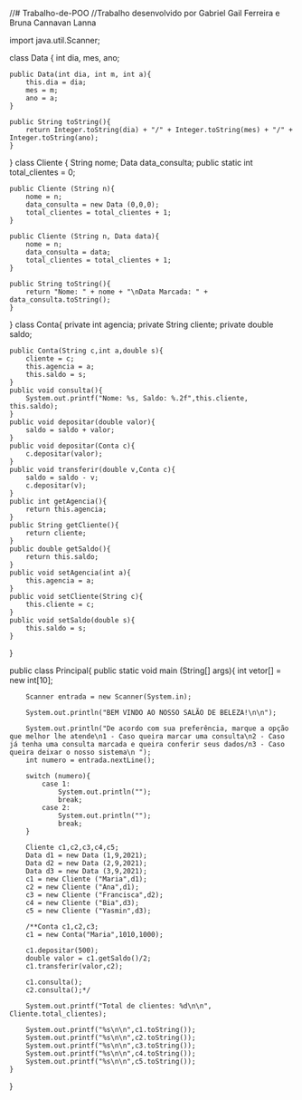 //# Trabalho-de-POO
//Trabalho desenvolvido por Gabriel Gail Ferreira e Bruna Cannavan Lanna

import java.util.Scanner;

class Data {
    int dia, mes, ano;
    
    public Data(int dia, int m, int a){
        this.dia = dia;
        mes = m;
        ano = a;
    }
    
    public String toString(){
        return Integer.toString(dia) + "/" + Integer.toString(mes) + "/" + Integer.toString(ano);
    }
    
}
class Cliente {
    String nome;
    Data data_consulta;
    public static int total_clientes = 0;
    
    public Cliente (String n){
        nome = n;
        data_consulta = new Data (0,0,0);
        total_clientes = total_clientes + 1;
    }
    
    public Cliente (String n, Data data){
        nome = n;
        data_consulta = data;
        total_clientes = total_clientes + 1;
    }
    
    public String toString(){
        return "Nome: " + nome + "\nData Marcada: " + data_consulta.toString();
    }
    
}
class Conta{
    private int agencia;
    private String cliente;
    private double saldo;

    public Conta(String c,int a,double s){
        cliente = c;
        this.agencia = a;
        this.saldo = s;
    }
    public void consulta(){
        System.out.printf("Nome: %s, Saldo: %.2f",this.cliente, this.saldo);
    }
    public void depositar(double valor){
        saldo = saldo + valor;
    }
    public void depositar(Conta c){
        c.depositar(valor);
    }
    public void transferir(double v,Conta c){
        saldo = saldo - v;
        c.depositar(v);
    }
    public int getAgencia(){
        return this.agencia;
    }
    public String getCliente(){
        return cliente;
    }
    public double getSaldo(){
        return this.saldo;
    }
    public void setAgencia(int a){
        this.agencia = a;
    }
    public void setCliente(String c){
        this.cliente = c;
    }
    public void setSaldo(double s){
        this.saldo = s;
    }
}

public class Principal{
    public static void main (String[] args){
        int vetor[] = new int[10]; 
        
        Scanner entrada = new Scanner(System.in);
        
        System.out.println("BEM VINDO AO NOSSO SALÃO DE BELEZA!\n\n");
        
        System.out.println("De acordo com sua preferência, marque a opção que melhor lhe atende\n1 - Caso queira marcar uma consulta\n2 - Caso já tenha uma consulta marcada e queira conferir seus dados/n3 - Caso queira deixar o nosso sistema\n ");
        int numero = entrada.nextLine();
        
        switch (numero){
            case 1:
                System.out.println("");
                break;
            case 2:
                System.out.println("");
                break;
        }
        
        Cliente c1,c2,c3,c4,c5;
        Data d1 = new Data (1,9,2021);
        Data d2 = new Data (2,9,2021);
        Data d3 = new Data (3,9,2021);
        c1 = new Cliente ("Maria",d1);
        c2 = new Cliente ("Ana",d1);
        c3 = new Cliente ("Francisca",d2);
        c4 = new Cliente ("Bia",d3);
        c5 = new Cliente ("Yasmin",d3);
        
        /**Conta c1,c2,c3;
        c1 = new Conta("Maria",1010,1000);
        
        c1.depositar(500);
        double valor = c1.getSaldo()/2;
        c1.transferir(valor,c2);
        
        c1.consulta();
        c2.consulta();*/
        
        System.out.printf("Total de clientes: %d\n\n", Cliente.total_clientes);
        
        System.out.printf("%s\n\n",c1.toString());
        System.out.printf("%s\n\n",c2.toString());
        System.out.printf("%s\n\n",c3.toString());
        System.out.printf("%s\n\n",c4.toString());
        System.out.printf("%s\n\n",c5.toString());
    }
}
